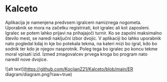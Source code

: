 # Kalceto

Aplikacija je namenjena predvsem igralcem namiznega nogometa. Uporabnik se mora na začetku registrirati, kot igralec ali kot zaposleni. Igralec se potem lahko prijavi na prihajajoči turnir. Ko se zapolni maksimalno število mest, se naredi naključni izbor dvojic. V aplikaciji bo lahko uporabnik nato pogledal kdaj in kje bo potekala tekma, na kateri mizi bo igral, kdo bo sodnik ter kdo je njegov nasprotnik. Poleg tega bo igralec po koncu tekme moral vpisati izid. Izmed zmagovalcev prvega kroga bo program nato naredil nove dvojice.

![alt text](https://github.com/KocijanZ21/Kalceto/blob/main/ER diagram/diagram.png?raw=true)
